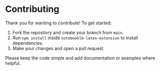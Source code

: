 # Contributing

Thank you for wanting to contribute! To get started:

1. Fork the repository and create your branch from `main`.
2. Run `npm install` inside `notebooklm-latex-extension` to install dependencies.
3. Make your changes and open a pull request.

Please keep the code simple and add documentation or examples where helpful.
